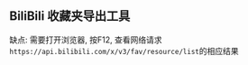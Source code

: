 ## BiliBili 收藏夹导出工具

缺点: 需要打开浏览器, 按F12, 查看网络请求`https://api.bilibili.com/x/v3/fav/resource/list`的相应结果    